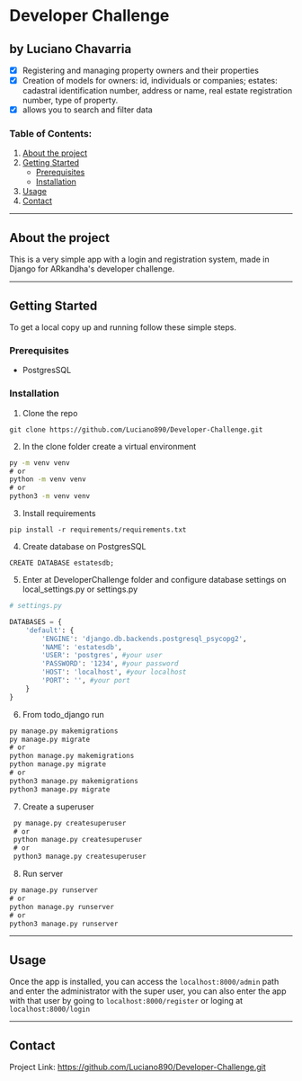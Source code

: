 # Developer Challenge

## by Luciano Chavarria

* [x] Registering and managing property owners and their properties
* [x] Creation of models for owners: id, individuals or companies; estates: cadastral identification number, address or name, real estate registration number, type of property.
* [x] allows you to search and filter data

### Table of Contents:

1. [About the project](#About-the-project)
2. [Getting Started](#Getting-Started)
    - [Prerequisites](#Prerequisites)
    - [Installation](#Installation)
3. [Usage](#Usage)
4. [Contact](#Contact)

---

## About the project

This is a very simple app with a login and registration system, made in Django for ARkandha's developer challenge.

---

## Getting Started

To get a local copy up and running follow these simple steps.

### Prerequisites

* PostgresSQL

### Installation

1. Clone the repo

`git clone https://github.com/Luciano890/Developer-Challenge.git`

2. In the clone folder create a virtual environment

```cmd
py -m venv venv
# or
python -m venv venv
# or
python3 -m venv venv
```

3. Install requirements

`pip install -r requirements/requirements.txt`

4. Create database on PostgresSQL

`CREATE DATABASE estatesdb;`

5. Enter at DeveloperChallenge folder and configure database settings on local_settings.py or settings.py

```python
# settings.py

DATABASES = {
    'default': {
        'ENGINE': 'django.db.backends.postgresql_psycopg2',
        'NAME': 'estatesdb',
        'USER': 'postgres', #your user
        'PASSWORD': '1234', #your password
        'HOST': 'localhost', #your localhost
        'PORT': '', #your port
    }
}
```

6. From todo_django run

```cmd
py manage.py makemigrations
py manage.py migrate
# or
python manage.py makemigrations
python manage.py migrate
# or
python3 manage.py makemigrations
python3 manage.py migrate
```

7. Create a superuser

```cmd
 py manage.py createsuperuser
 # or
 python manage.py createsuperuser
 # or
 python3 manage.py createsuperuser
```

8. Run server

```cmd
py manage.py runserver
# or
python manage.py runserver
# or
python3 manage.py runserver
```
---

## Usage

Once the app is installed, you can access the `localhost:8000/admin` path and enter the administrator with the super user, you can also enter the app with that user by going to `localhost:8000/register` or loging at `localhost:8000/login`

---

## Contact

Project Link: https://github.com/Luciano890/Developer-Challenge.git